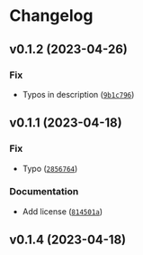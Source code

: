 # Changelog

<!--next-version-placeholder-->

## v0.1.2 (2023-04-26)
### Fix
* Typos in description ([`9b1c796`](https://github.com/rmargar/pymavlog/commit/9b1c7964bd95ed62b636305dd15456074e59054b))

## v0.1.1 (2023-04-18)
### Fix
* Typo ([`2856764`](https://github.com/rmargar/pymavlog/commit/2856764a6630ba5cad935e96f5cac8aefb73115c))

### Documentation
* Add license ([`814501a`](https://github.com/rmargar/pymavlog/commit/814501aaf289a00eef02f300ae53b8be70bdeaa5))

## v0.1.4 (2023-04-18)

